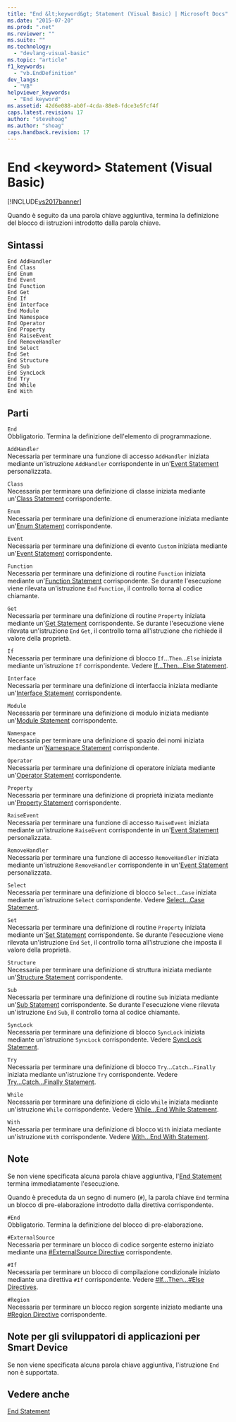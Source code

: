 ```yaml
---
title: "End &lt;keyword&gt; Statement (Visual Basic) | Microsoft Docs"
ms.date: "2015-07-20"
ms.prod: ".net"
ms.reviewer: ""
ms.suite: ""
ms.technology: 
  - "devlang-visual-basic"
ms.topic: "article"
f1_keywords: 
  - "vb.EndDefinition"
dev_langs: 
  - "VB"
helpviewer_keywords: 
  - "End keyword"
ms.assetid: 42d6e088-ab0f-4cda-88e8-fdce3e5fcf4f
caps.latest.revision: 17
author: "stevehoag"
ms.author: "shoag"
caps.handback.revision: 17
---
```

# End &lt;keyword&gt; Statement (Visual Basic)
[!INCLUDE[vs2017banner](../../../visual-basic/developing-apps/includes/vs2017banner.md)]

Quando è seguito da una parola chiave aggiuntiva, termina la definizione del blocco di istruzioni introdotto dalla parola chiave.  
  
## Sintassi  
  
```  
End AddHandler  
End Class   
End Enum   
End Event   
End Function   
End Get   
End If   
End Interface   
End Module   
End Namespace   
End Operator   
End Property   
End RaiseEvent  
End RemoveHandler  
End Select   
End Set   
End Structure   
End Sub   
End SyncLock   
End Try   
End While   
End With  
```  
  
## Parti  
 `End`  
 Obbligatorio.  Termina la definizione dell'elemento di programmazione.  
  
 `AddHandler`  
 Necessaria per terminare una funzione di accesso `AddHandler` iniziata mediante un'istruzione `AddHandler` corrispondente in un'[Event Statement](../../../visual-basic/language-reference/statements/event-statement.md) personalizzata.  
  
 `Class`  
 Necessaria per terminare una definizione di classe iniziata mediante un'[Class Statement](../../../visual-basic/language-reference/statements/class-statement.md) corrispondente.  
  
 `Enum`  
 Necessaria per terminare una definizione di enumerazione iniziata mediante un'[Enum Statement](../../../visual-basic/language-reference/statements/enum-statement.md) corrispondente.  
  
 `Event`  
 Necessaria per terminare una definizione di evento `Custom` iniziata mediante un'[Event Statement](../../../visual-basic/language-reference/statements/event-statement.md) corrispondente.  
  
 `Function`  
 Necessaria per terminare una definizione di routine `Function` iniziata mediante un'[Function Statement](../../../visual-basic/language-reference/statements/function-statement.md) corrispondente.  Se durante l'esecuzione viene rilevata un'istruzione `End` `Function`, il controllo torna al codice chiamante.  
  
 `Get`  
 Necessaria per terminare una definizione di routine `Property` iniziata mediante un'[Get Statement](../../../visual-basic/language-reference/statements/get-statement.md) corrispondente.  Se durante l'esecuzione viene rilevata un'istruzione `End` `Get`, il controllo torna all'istruzione che richiede il valore della proprietà.  
  
 `If`  
 Necessaria per terminare una definizione di blocco `If`...`Then`...`Else` iniziata mediante un'istruzione `If` corrispondente.  Vedere [If...Then...Else Statement](../../../visual-basic/language-reference/statements/if-then-else-statement.md).  
  
 `Interface`  
 Necessaria per terminare una definizione di interfaccia iniziata mediante un'[Interface Statement](../../../visual-basic/language-reference/statements/interface-statement.md) corrispondente.  
  
 `Module`  
 Necessaria per terminare una definizione di modulo iniziata mediante un'[Module Statement](../../../visual-basic/language-reference/statements/module-statement.md) corrispondente.  
  
 `Namespace`  
 Necessaria per terminare una definizione di spazio dei nomi iniziata mediante un'[Namespace Statement](../../../visual-basic/language-reference/statements/namespace-statement.md) corrispondente.  
  
 `Operator`  
 Necessaria per terminare una definizione di operatore iniziata mediante un'[Operator Statement](../../../visual-basic/language-reference/statements/operator-statement.md) corrispondente.  
  
 `Property`  
 Necessaria per terminare una definizione di proprietà iniziata mediante un'[Property Statement](../../../visual-basic/language-reference/statements/property-statement.md) corrispondente.  
  
 `RaiseEvent`  
 Necessaria per terminare una funzione di accesso `RaiseEvent` iniziata mediante un'istruzione `RaiseEvent` corrispondente in un'[Event Statement](../../../visual-basic/language-reference/statements/event-statement.md) personalizzata.  
  
 `RemoveHandler`  
 Necessaria per terminare una funzione di accesso `RemoveHandler` iniziata mediante un'istruzione `RemoveHandler` corrispondente in un'[Event Statement](../../../visual-basic/language-reference/statements/event-statement.md) personalizzata.  
  
 `Select`  
 Necessaria per terminare una definizione di blocco `Select`...`Case` iniziata mediante un'istruzione `Select` corrispondente.  Vedere [Select...Case Statement](../../../visual-basic/language-reference/statements/select-case-statement.md).  
  
 `Set`  
 Necessaria per terminare una definizione di routine `Property` iniziata mediante un'[Set Statement](../../../visual-basic/language-reference/statements/set-statement.md) corrispondente.  Se durante l'esecuzione viene rilevata un'istruzione `End` `Set`, il controllo torna all'istruzione che imposta il valore della proprietà.  
  
 `Structure`  
 Necessaria per terminare una definizione di struttura iniziata mediante un'[Structure Statement](../../../visual-basic/language-reference/statements/structure-statement.md) corrispondente.  
  
 `Sub`  
 Necessaria per terminare una definizione di routine `Sub` iniziata mediante un'[Sub Statement](../../../visual-basic/language-reference/statements/sub-statement.md) corrispondente.  Se durante l'esecuzione viene rilevata un'istruzione `End` `Sub`, il controllo torna al codice chiamante.  
  
 `SyncLock`  
 Necessaria per terminare una definizione di blocco `SyncLock` iniziata mediante un'istruzione `SyncLock` corrispondente.  Vedere [SyncLock Statement](../../../visual-basic/language-reference/statements/synclock-statement.md).  
  
 `Try`  
 Necessaria per terminare una definizione di blocco `Try`...`Catch`...`Finally` iniziata mediante un'istruzione `Try` corrispondente.  Vedere [Try...Catch...Finally Statement](../../../visual-basic/language-reference/statements/try-catch-finally-statement.md).  
  
 `While`  
 Necessaria per terminare una definizione di ciclo `While` iniziata mediante un'istruzione `While` corrispondente.  Vedere [While...End While Statement](../../../visual-basic/language-reference/statements/while-end-while-statement.md).  
  
 `With`  
 Necessaria per terminare una definizione di blocco `With` iniziata mediante un'istruzione `With` corrispondente.  Vedere [With...End With Statement](../../../visual-basic/language-reference/statements/with-end-with-statement.md).  
  
## Note  
 Se non viene specificata alcuna parola chiave aggiuntiva, l'[End Statement](../../../visual-basic/language-reference/statements/end-statement.md) termina immediatamente l'esecuzione.  
  
 Quando è preceduta da un segno di numero \(`#`\), la parola chiave `End` termina un blocco di pre\-elaborazione introdotto dalla direttiva corrispondente.  
  
 `#End`  
 Obbligatorio.  Termina la definizione del blocco di pre\-elaborazione.  
  
 `#ExternalSource`  
 Necessaria per terminare un blocco di codice sorgente esterno iniziato mediante una [\#ExternalSource Directive](../../../visual-basic/language-reference/directives/externalsource-directive.md) corrispondente.  
  
 `#If`  
 Necessaria per terminare un blocco di compilazione condizionale iniziato mediante una direttiva `#If` corrispondente.  Vedere [\#If...Then...\#Else Directives](../../../visual-basic/language-reference/directives/if-then-else-directives.md).  
  
 `#Region`  
 Necessaria per terminare un blocco region sorgente iniziato mediante una [\#Region Directive](../../../visual-basic/language-reference/directives/region-directive.md) corrispondente.  
  
## Note per gli sviluppatori di applicazioni per Smart Device  
 Se non viene specificata alcuna parola chiave aggiuntiva, l'istruzione `End` non è supportata.  
  
## Vedere anche  
 [End Statement](../../../visual-basic/language-reference/statements/end-statement.md)